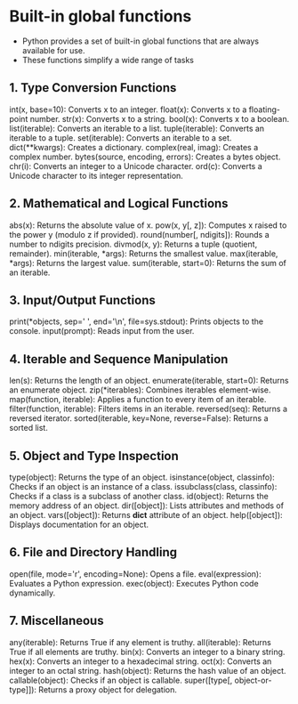 # Built-in global functions
 - Python provides a set of built-in global functions that are always available for use.
 - These functions simplify a wide range of tasks 

## 1. Type Conversion Functions
int(x, base=10): Converts x to an integer.
float(x): Converts x to a floating-point number.
str(x): Converts x to a string.
bool(x): Converts x to a boolean.
list(iterable): Converts an iterable to a list.
tuple(iterable): Converts an iterable to a tuple.
set(iterable): Converts an iterable to a set.
dict(**kwargs): Creates a dictionary.
complex(real, imag): Creates a complex number.
bytes(source, encoding, errors): Creates a bytes object.
chr(i): Converts an integer to a Unicode character.
ord(c): Converts a Unicode character to its integer representation.

## 2. Mathematical and Logical Functions
abs(x): Returns the absolute value of x.
pow(x, y[, z]): Computes x raised to the power y (modulo z if provided).
round(number[, ndigits]): Rounds a number to ndigits precision.
divmod(x, y): Returns a tuple (quotient, remainder).
min(iterable, *args): Returns the smallest value.
max(iterable, *args): Returns the largest value.
sum(iterable, start=0): Returns the sum of an iterable.

## 3. Input/Output Functions
print(*objects, sep=' ', end='\n', file=sys.stdout): Prints objects to the console.
input(prompt): Reads input from the user.

## 4. Iterable and Sequence Manipulation
len(s): Returns the length of an object.
enumerate(iterable, start=0): Returns an enumerate object.
zip(*iterables): Combines iterables element-wise.
map(function, iterable): Applies a function to every item of an iterable.
filter(function, iterable): Filters items in an iterable.
reversed(seq): Returns a reversed iterator.
sorted(iterable, key=None, reverse=False): Returns a sorted list.

## 5. Object and Type Inspection
type(object): Returns the type of an object.
isinstance(object, classinfo): Checks if an object is an instance of a class.
issubclass(class, classinfo): Checks if a class is a subclass of another class.
id(object): Returns the memory address of an object.
dir([object]): Lists attributes and methods of an object.
vars([object]): Returns __dict__ attribute of an object.
help([object]): Displays documentation for an object.

## 6. File and Directory Handling
open(file, mode='r', encoding=None): Opens a file.
eval(expression): Evaluates a Python expression.
exec(object): Executes Python code dynamically.

## 7. Miscellaneous
any(iterable): Returns True if any element is truthy.
all(iterable): Returns True if all elements are truthy.
bin(x): Converts an integer to a binary string.
hex(x): Converts an integer to a hexadecimal string.
oct(x): Converts an integer to an octal string.
hash(object): Returns the hash value of an object.
callable(object): Checks if an object is callable.
super([type[, object-or-type]]): Returns a proxy object for delegation.
